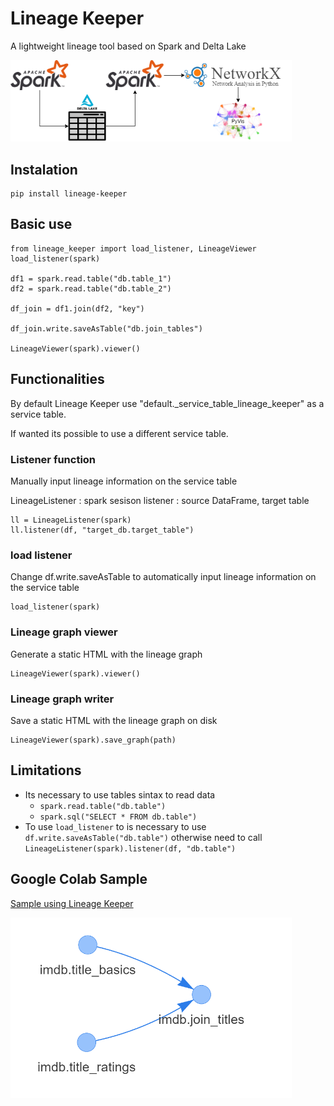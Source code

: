 # Lineage Keeper

A lightweight lineage tool based on Spark and Delta Lake

<img src="https://raw.githubusercontent.com/otacilio-psf/lineage-keeper/main/.attachment/architecture.drawio.png" alt="Graph_Sample" width="450"/>

## Instalation

```
pip install lineage-keeper
```

## Basic use

```
from lineage_keeper import load_listener, LineageViewer
load_listener(spark)

df1 = spark.read.table("db.table_1")
df2 = spark.read.table("db.table_2")

df_join = df1.join(df2, "key")

df_join.write.saveAsTable("db.join_tables")

LineageViewer(spark).viewer()
```

## Functionalities

By default Lineage Keeper use "default._service_table_lineage_keeper" as a service table.

If wanted its possible to use a different service table.

### Listener function

Manually input lineage information on the service table

LineageListener : spark sesison
listener : source DataFrame, target table

```
ll = LineageListener(spark)
ll.listener(df, "target_db.target_table")
```

### load listener 

Change df.write.saveAsTable to automatically input lineage information on the service table

```
load_listener(spark)
```

### Lineage graph viewer

Generate a static HTML with the lineage graph

```
LineageViewer(spark).viewer()
```

### Lineage graph writer

Save a static HTML with the lineage graph on disk

```
LineageViewer(spark).save_graph(path)
```

## Limitations

- Its necessary to use tables sintax to read data
    - `spark.read.table("db.table")`
    - `spark.sql("SELECT * FROM db.table")`
- To use `load_listener` to  is necessary to use `df.write.saveAsTable("db.table")` otherwise need to call `LineageListener(spark).listener(df, "db.table")`

## Google Colab Sample

[Sample using Lineage Keeper](https://colab.research.google.com/drive/19ZnFMPIxxwGWpQbj9x92CRnzUfzaTyaR?usp=sharing)

<img src="https://raw.githubusercontent.com/otacilio-psf/lineage-keeper/main/.attachment/graph_sample.png" alt="Graph_Sample" width="450"/>